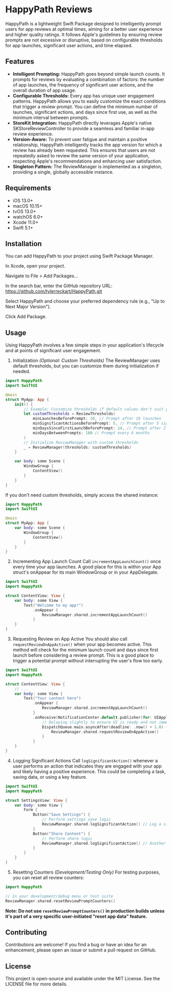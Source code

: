 # HappyPath Reviews
HappyPath is a lightweight Swift Package designed to intelligently prompt users for app reviews at optimal times, aiming for a better user experience and higher quality ratings. It follows Apple's guidelines by ensuring review prompts are not excessive or disruptive, based on configurable thresholds for app launches, significant user actions, and time elapsed.

## Features
- **Intelligent Prompting:** HappyPath goes beyond simple launch counts. It prompts for reviews by evaluating a combination of factors: the number of app launches, the frequency of significant user actions, and the overall duration of app usage.
- **Configurable Thresholds:** Every app has unique user engagement patterns. HappyPath allows you to easily customize the exact conditions that trigger a review prompt. You can define the minimum number of launches, significant actions, and days since first use, as well as the minimum interval between prompts.
- **StoreKit Integration:** HappyPath directly leverages Apple's native SKStoreReviewController to provide a seamless and familiar in-app review experience.
- **Version-Aware:** To prevent user fatigue and maintain a positive relationship, HappyPath intelligently tracks the app version for which a review has already been requested. This ensures that users are not repeatedly asked to review the same version of your application, respecting Apple's recommendations and enhancing user satisfaction.
- **Singleton Pattern:** The ReviewManager is implemented as a singleton, providing a single, globally accessible instance.

## Requirements
- iOS 13.0+
- macOS 10.15+
- tvOS 13.0+
- watchOS 6.0+
- Xcode 11.0+
- Swift 5.1+

## Installation
You can add HappyPath to your project using Swift Package Manager.

In Xcode, open your project.

Navigate to File > Add Packages...

In the search bar, enter the GitHub repository URL:
https://github.com/tylerreckart/HappyPath.git

Select HappyPath and choose your preferred dependency rule (e.g., "Up to Next Major Version").

Click Add Package.

## Usage
Using HappyPath involves a few simple steps in your application's lifecycle and at points of significant user engagement.

1. Initialization _(Optional: Custom Thresholds)_
The ReviewManager uses default thresholds, but you can customize them during initialization if needed.

```swift
import HappyPath
import SwiftUI

@main
struct MyApp: App {
    init() {
        // Example: Customize thresholds if default values don't suit your app
        let customThresholds = ReviewThresholds(
            minLaunchesBeforePrompt: 10, // Prompt after 10 launches
            minSignificantActionsBeforePrompt: 5, // Prompt after 5 significant actions
            minDaysSinceFirstLaunchBeforePrompt: 14, // Prompt after 2 weeks of use
            minDaysBetweenPrompts: 180 // Prompt every 6 months
        )
        // Initialize ReviewManager with custom thresholds
        _ = ReviewManager(thresholds: customThresholds)
    }

    var body: some Scene {
        WindowGroup {
            ContentView()
        }
    }
}
```

If you don't need custom thresholds, simply access the shared instance:

```swift
import HappyPath
import SwiftUI

@main
struct MyApp: App {
    var body: some Scene {
        WindowGroup {
            ContentView()
        }
    }
}
```


2. Incrementing App Launch Count
Call `incrementAppLaunchCount()` once every time your app launches. A good place for this is within your App struct's onAppear for its main WindowGroup or in your AppDelegate.

```swift
import SwiftUI
import HappyPath

struct ContentView: View {
    var body: some View {
        Text("Welcome to my app!")
            .onAppear {
                ReviewManager.shared.incrementAppLaunchCount()
            }
    }
}
```

3. Requesting Review on App Active
You should also call `requestReviewOnAppActive()` when your app becomes active. This method will check for the minimum launch count and days since first launch before considering a review prompt. This is a good place to trigger a potential prompt without interrupting the user's flow too early.

```swift
import SwiftUI
import HappyPath

struct ContentView: View {
    // ...
    var body: some View {
        Text("Your content here")
            .onAppear {
                ReviewManager.shared.incrementAppLaunchCount()
            }
            .onReceive(NotificationCenter.default.publisher(for: UIApplication.didBecomeActiveNotification)) { _ in
                // Delaying slightly to ensure UI is ready and not immediately interrupted
                DispatchQueue.main.asyncAfter(deadline: .now() + 1.0) {
                    ReviewManager.shared.requestReviewOnAppActive()
                }
            }
    }
}
```


4. Logging Significant Actions
Call `logSignificantAction()` whenever a user performs an action that indicates they are engaged with your app and likely having a positive experience. This could be completing a task, saving data, or using a key feature.

```swift
import SwiftUI
import HappyPath

struct SettingsView: View {
    var body: some View {
        Form {
            Button("Save Settings") {
                // Perform settings save logic
                ReviewManager.shared.logSignificantAction() // Log a significant action
            }
            Button("Share Content") {
                // Perform share logic
                ReviewManager.shared.logSignificantAction() // Another significant action
            }
        }
    }
}
```

5. Resetting Counters _(Development/Testing Only)_
For testing purposes, you can reset all review counters:

```swift
import HappyPath

// In your development/debug menu or test suite
ReviewManager.shared.resetReviewPromptCounters()
```

**Note: Do not use `resetReviewPromptCounters()` in production builds unless it's part of a very specific user-initiated "reset app data" feature.**

## Contributing
Contributions are welcome! If you find a bug or have an idea for an enhancement, please open an issue or submit a pull request on GitHub.

## License
This project is open-source and available under the MIT License. See the LICENSE file for more details.
